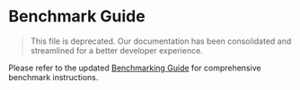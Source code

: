 # Benchmark Guide

> This file is deprecated. Our documentation has been consolidated and streamlined for a better developer experience.

Please refer to the updated [Benchmarking Guide](benchmarking-guide.md) for comprehensive benchmark instructions.